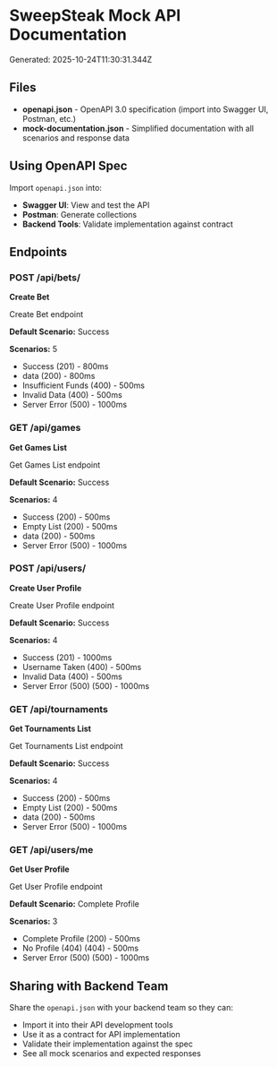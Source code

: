 # SweepSteak Mock API Documentation

Generated: 2025-10-24T11:30:31.344Z

## Files

- **openapi.json** - OpenAPI 3.0 specification (import into Swagger UI, Postman, etc.)
- **mock-documentation.json** - Simplified documentation with all scenarios and response data

## Using OpenAPI Spec

Import `openapi.json` into:
- **Swagger UI**: View and test the API
- **Postman**: Generate collections
- **Backend Tools**: Validate implementation against contract

## Endpoints


### POST /api/bets/
**Create Bet**

Create Bet endpoint

**Default Scenario:** Success

**Scenarios:** 5
- Success (201) - 800ms
- data (200) - 800ms
- Insufficient Funds (400) - 500ms
- Invalid Data (400) - 500ms
- Server Error (500) - 1000ms


### GET /api/games
**Get Games List**

Get Games List endpoint

**Default Scenario:** Success

**Scenarios:** 4
- Success (200) - 500ms
- Empty List (200) - 500ms
- data (200) - 500ms
- Server Error (500) - 1000ms


### POST /api/users/
**Create User Profile**

Create User Profile endpoint

**Default Scenario:** Success

**Scenarios:** 4
- Success (201) - 1000ms
- Username Taken (400) - 500ms
- Invalid Data (400) - 500ms
- Server Error (500) (500) - 1000ms


### GET /api/tournaments
**Get Tournaments List**

Get Tournaments List endpoint

**Default Scenario:** Success

**Scenarios:** 4
- Success (200) - 500ms
- Empty List (200) - 500ms
- data (200) - 500ms
- Server Error (500) - 1000ms


### GET /api/users/me
**Get User Profile**

Get User Profile endpoint

**Default Scenario:** Complete Profile

**Scenarios:** 3
- Complete Profile (200) - 500ms
- No Profile (404) (404) - 500ms
- Server Error (500) (500) - 1000ms


## Sharing with Backend Team

Share the `openapi.json` with your backend team so they can:
- Import it into their API development tools
- Use it as a contract for API implementation
- Validate their implementation against the spec
- See all mock scenarios and expected responses
